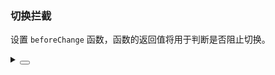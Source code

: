 ### 切换拦截

设置 `beforeChange` 函数，函数的返回值将用于判断是否阻止切换。

<div class="cell-demo vp-raw">
  <yc-space size="large">
    <yc-switch :beforeChange="handleChangeIntercept" />
    <yc-switch
      type="round"
      :beforeChange="handleChangeIntercept2" />
    <yc-switch
      type="line"
      :beforeChange="handleChangeIntercept3" />
  </yc-space>
</div>

<script setup>
import { Message } from 'yc-design-vue';
const handleChangeIntercept = async (newValue) => {
  await new Promise((resolve) => setTimeout(resolve, 1000));
  return true;
};
const handleChangeIntercept2 = async (newValue) => {
  await new Promise((resolve) => setTimeout(resolve, 500));
  if (!newValue) {
    Message.error("OH, You can't change");
    return false;
  }
  return true;
};
const handleChangeIntercept3 = async (newValue) => {
  await new Promise((_, reject) =>
    setTimeout(() => {
      Message.error('OH, Something went wrong');
      reject();
    }, 1000)
  );
  return true;
};
</script>

<details>
<summary>
 <button class="code-btn"  >
    <icon-code />
 </button>
</summary>

```vue
<template>
  <yc-space size="large">
    <yc-switch :beforeChange="handleChangeIntercept" />
    <yc-switch
      type="round"
      :beforeChange="handleChangeIntercept2" />
    <yc-switch
      type="line"
      :beforeChange="handleChangeIntercept3" />
  </yc-space>
</template>

<script setup>
import { Message } from 'yc-design-vue';
const handleChangeIntercept = async (newValue) => {
  await new Promise((resolve) => setTimeout(resolve, 1000));
  return true;
};
const handleChangeIntercept2 = async (newValue) => {
  await new Promise((resolve) => setTimeout(resolve, 500));
  if (!newValue) {
    Message.error("OH, You can't change");
    return false;
  }
  return true;
};
const handleChangeIntercept3 = async (newValue) => {
  await new Promise((_, reject) =>
    setTimeout(() => {
      Message.error('OH, Something went wrong');
      reject();
    }, 1000)
  );
  return true;
};
</script>
```

</details>
